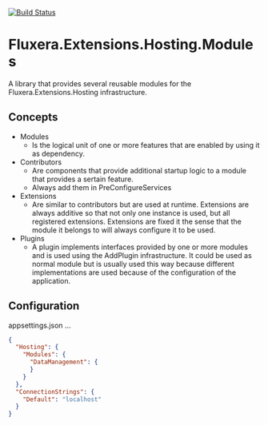 [![Build Status](https://dev.azure.com/fluxera/Foundation/_apis/build/status/GitHub/fluxera.Fluxera.Extensions.Hosting.Modules?branchName=main)](https://dev.azure.com/fluxera/Foundation/_build/latest?definitionId=72&branchName=main)

# Fluxera.Extensions.Hosting.Modules

A library that provides several reusable modules for the Fluxera.Extensions.Hosting infrastructure.


## Concepts

- Modules
  - Is the logical unit of one or more features that are enabled by using it as dependency.
- Contributors
  - Are components that provide additional startup logic to a module that provides a sertain feature.
  - Always add them in PreConfigureServices
- Extensions
  - Are similar to contributors but are used at runtime. Extensions are always additive so that not only
    one instance is used, but all registered extensions. Extensions are fixed it the sense that the module
    it belongs to will always configure it to be used.
- Plugins
  - A plugin implements interfaces provided by one or more modules and is used using the AddPlugin
    infrastructure. It could be used as normal module but is usually used this way because different
    implementations are used because of the configuration of the application.

## Configuration

appsettings.json ...

```json
{
  "Hosting": {
    "Modules": {
      "DataManagement": {
      }
    }
  },
  "ConnectionStrings": {
    "Default": "localhost"
  }
}
```

